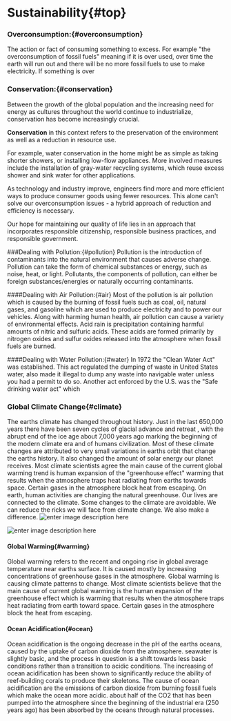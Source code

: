 # Sustainability{#top}


### Overconsumption:{#overconsumption} 
The action or fact of consuming something to excess. For example "the overconsumption of fossil fuels" meaning if it is over used, over time the earth will run out and there will be no more fossil fuels to use to make electricity. If something is over

### Conservation:{#conservation}
Between the growth of the global population and the increasing need for energy as cultures throughout the world continue to industrialize, conservation has become increasingly crucial.

**Conservation** in this context refers to the preservation of the environment as well as a reduction in resource use.

For example, water conservation in the home might be as simple as taking shorter showers, or installing low-flow appliances. More involved measures include the installation of gray-water recycling systems, which reuse excess shower and sink water for other applications.

As technology and industry improve, engineers find more and more efficient ways to produce consumer goods using fewer resources. This alone can't solve our overconsumption issues - a hybrid approach of reduction and efficiency is necessary.

Our hope for maintaining our quality of life lies in an approach that incorporates responsible citizenship, responsible business practices, and responsible government. 

###Dealing with Pollution:{#pollution}
Pollution is the introduction of contaminants into the natural environment that causes adverse change. Pollution can take the form of chemical substances or energy,  such as noise, heat, or light. Pollutants, the components of pollution, can either be foreign substances/energies or naturally occurring contaminants. 

####Dealing with Air Pollution:{#air}
Most of the pollution is air pollution which is caused by the burning of fossil fuels such as coal, oil, natural gases, and gasoline which are used to produce electricity and to power our vehicles. Along with harming human health, air pollution can cause a variety of environmental effects. Acid rain is precipitation containing harmful amounts of nitric and sulfuric acids. These acids are formed primarily by nitrogen oxides and sulfur oxides released into the atmosphere when fossil fuels are burned. 

####Dealing with Water Pollution:{#water}
In 1972 the "Clean Water Act" was established. This act regulated the dumping of waste in United States water, also made it illegal to dump any waste into navigable water unless you had a permit to do so. Another act enforced by the U.S. was the "Safe drinking water act" which 
### Global Climate Change{#climate}

   The earths climate has changed throughout history. Just in the last 650,000 years there have been seven cycles of glacial advance and retreat , with the abrupt end of the ice age about 7,000 years ago marking the beginning of the modern climate era and of humans civilization.  Most of these climate changes are attributed to very small variations in earths orbit that change the earths history. It also changed the amount of solar energy our planet receives.  Most climate scientists agree the main cause of the current global warming trend is human expansion of the "greenhouse effect"  warming that results when the atmosphere traps heat radiating from earths towards space. Certain gases in the atmosphere block heat from escaping. On earth, human activities are changing the natural greenhouse. Our lives are connected to the climate. Some changes to the climate are avoidable. We can reduce the ricks we will face from climate change. We also make a difference.
![enter image description here](http://www.exploringnature.org/graphics/Environment/global_warming_poster72.jpg)

![enter image description here](http://image.slidesharecdn.com/globalclimatechange-140621203344-phpapp02/95/global-climate-change-the-effects-4-638.jpg?cb=1403383281)

#### Global Warming{#warming}
Global warming refers to the recent and ongoing rise in global average temperature near earths surface. It is caused mostly by increasing concentrations of greenhouse gases in the atmosphere. Global warming is causing climate patterns to change. Most climate scientists believe that the main cause of current global warming is the human expansion of the greenhouse effect which is warming that results when the atmosphere traps heat radiating from earth toward space. Certain gases in the atmosphere block the heat from escaping. 

#### Ocean Acidification{#ocean}
Ocean acidification is the ongoing decrease in the pH of the earths oceans, caused by the uptake of carbon dioxide from the atmosphere. seawater is slightly basic, and the process in question is a shift towards less basic conditions rather than a transition to acidic conditions. The increasing of ocean acidification has been shown to significantly reduce the ability of reef-building corals to produce their skeletons. The cause of ocean acidification are the emissions of carbon dioxide from burning fossil fuels which make the ocean more acidic. about half of the CO2 that has been pumped into the atmosphere since the beginning of the industrial era (250 years ago) has been absorbed by the oceans through natural processes.

